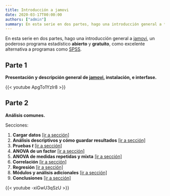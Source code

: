 ```yaml
---
title: Introducción a jamovi
date: 2020-03-17T00:00:00
authors: ["admin"]
summary: En esta serie en dos partes, hago una introducción general a **jamovi**, un poderoso programa estadístico abierto y gratuito.
---
```


En esta serie en dos partes, hago una introducción general a [jamovi](https://www.jamovi.org/), un poderoso programa estadístico **abierto** y **gratuito**, como excelente alternativa a programas como [SPSS](https://www.ibm.com/analytics/spss-statistics-software).

## Parte 1

**Presentación y descripción general de [jamovi](https://www.jamovi.org/), instalación, e interfase.**

{{< youtube ApgTo1YzIr8 >}}

## Parte 2

**Análisis comunes.**

Secciones:

1. **Cargar datos** [[ir a sección]](https://youtu.be/-xiGwU3qSzU?t=51)
2. **Análisis descriptivos y cómo guardar resultados** [[ir a sección]](https://youtu.be/-xiGwU3qSzU?t=208)
3. **Pruebas *t*** [[ir a sección]](https://youtu.be/-xiGwU3qSzU?t=903)
4. **ANOVA de un factor** [[ir a sección]](https://youtu.be/-xiGwU3qSzU?t=1255)
5. **ANOVA de medidas repetidas y mixta** [[ir a sección]](https://youtu.be/-xiGwU3qSzU?t=1486)
6. **Correlación** [[ir a sección]](https://youtu.be/-xiGwU3qSzU?t=2113)
7. **Regresión** [[ir a sección]](https://youtu.be/-xiGwU3qSzU?t=2395)
8. **Módulos y análisis adicionales** [[ir a sección]](https://youtu.be/-xiGwU3qSzU?t=2856)
9. **Conclusiones** [[ir a sección]](https://youtu.be/-xiGwU3qSzU?t=3028)

{{< youtube -xiGwU3qSzU >}}
